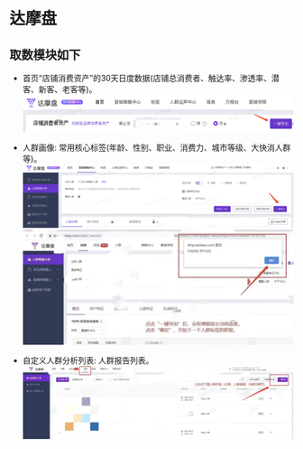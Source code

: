 # 达摩盘

## 取数模块如下

 * 首页“店铺消费资产”的30天日度数据(店铺总消费者、触达率、渗透率、潜客、新客、老客等)。
 ![店铺消费者资产](../assets/dmp1.png)

 * 人群画像: 常用核心标签(年龄、性别、职业、消费力、城市等级、大快消人群等)。
 ![人群画像截图1](../assets/dmp2.png)
 ![人群画像截图2](../assets/dmp3.png)

 * 自定义人群分析列表: 人群报告列表。
 ![人群报告列表](../assets/dmp4.png)
